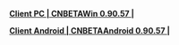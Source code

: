 **[Client PC | CNBETAWin 0.90.57 |  ](http://bhrpg-prod.oss-accelerate.aliyuncs.com/client/beta/20230330153817_YxOUaVVZazduQXmk/StarRail_0.90.57.zip)**

**[Client Android | CNBETAAndroid 0.90.57 | ](http://bhrpg-prod.oss-accelerate.aliyuncs.com/client/beta/20230330153817_YxOUaVVZazduQXmk/StarRail_0.90.57.apk)**
